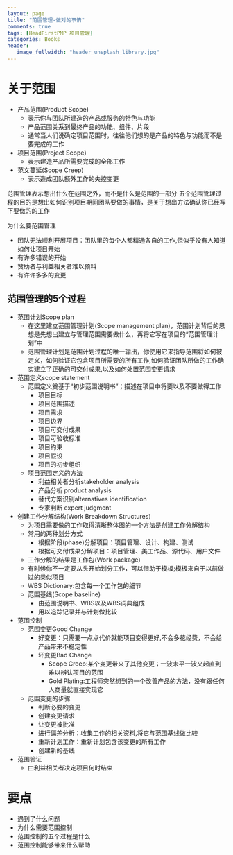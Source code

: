 ```yaml
---
layout: page
title: "范围管理-做对的事情"
comments: true
tags: [HeadFirstPMP 项目管理]
categories: Books 
header:
   image_fullwidth: "header_unsplash_library.jpg"
---
```


# 关于范围   

* 产品范围(Product Scope)
    * 表示你与团队所建造的产品或服务的特色与功能
    * 产品范围关系到最终产品的功能、组件、片段
    * 通常当人们说确定项目范围时，往往他们想的是产品的特色与功能而不是要完成的工作
* 项目范围(Project Scope)
    * 表示建造产品所需要完成的全部工作
* 范文蔓延(Scope Creep)
    * 表示造成团队额外工作的失控变更

范围管理表示想出什么在范围之外，而不是什么是范围的一部分
五个范围管理过程的目的是想出如何识别项目期间团队要做的事情，是关于想出方法确认你已经写下要做的的工作

为什么要范围管理

* 团队无法顺利开展项目：团队里的每个人都精通各自的工作,但似乎没有人知道如何让项目开始
* 有许多错误的开始　
* 赞助者与利益相关者难以预料
* 有许许多多的变更

范围管理的5个过程
---

* 范围计划Scope plan
    * 在这里建立范围管理计划(Scope management plan)，范围计划背后的思想是先想出建立与管理范围需要做什么，再将它写在项目的“范围管理计划”中
    * 范围管理计划是范围计划过程的唯一输出，你使用它来指导范围将如何被定义，如何验证它包含项目所需要的所有工作,如何验证团队所做的工作确实建立了正确的可交付成果,以及如何处置范围变更请求
* 范围定义scope statement
    * 范围定义奠基于“初步范围说明书”；描述在项目中将要以及不要做得工作
        * 项目目标
        * 项目范围描述
        * 项目需求
        * 项目边界
        * 项目可交付成果
        * 项目可验收标准
        * 项目约束
        * 项目假设
        * 项目的初步组织
    * 项目范围定义的方法
        * 利益相关者分析stakeholder analysis
        * 产品分析 product analysis
        * 替代方案识别alternatives identification
        * 专家判断 expert judgment
* 创建工作分解结构(Work Breakdown Structures)    
    * 为项目需要做的工作取得清晰整体图的一个方法是创建工作分解结构
    * 常用的两种划分方式
        * 根据阶段(phase)分解项目：项目管理、设计、构建、测试
        * 根据可交付成果分解项目：项目管理、美工作品、源代码、用户文件
    * 工作分解的结果是工作包(Work package)
    * 有时候你不一定要从头开始划分工作，可以借助于模板;模板来自于以前做过的类似项目
    * WBS Dictionary:包含每一个工作包的细节
    * 范围基线(Scope baseline)
        * 由范围说明书、WBS以及WBS词典组成
        * 用以追踪记录并与计划做比较
* 范围控制
    * 范围变更Good Change
        * 好变更：只需要一点点代价就能项目变得更好,不会多花经费，不会给产品带来不稳定性
        * 坏变更Bad Change
            * Scope Creep:某个变更带来了其他变更；一波未平一波又起直到难以辨认项目的范围
            * Gold Plating:工程师突然想到的一个改善产品的方法，没有跟任何人商量就直接实现它
    * 范围变更的步骤
        * 判断必要的变更
        * 创建变更请求
        * 让变更被批准
        * 进行偏差分析：收集工作的相关资料,将它与范围基线做比较
        * 重新计划工作：重新计划包含该变更的所有工作
        * 创建新的基线
* 范围验证
    * 由利益相关者决定项目何时结束

# 要点

* 遇到了什么问题
* 为什么需要范围控制
* 范围控制的五个过程是什么
* 范围控制能够带来什么帮助






